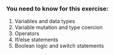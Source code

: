 ### You need to know for this exercise:

1. Variables and data types
2. Variable mutation and type coercion
3. Operators
4. If/else statements
5. Boolean logic and switch statements
